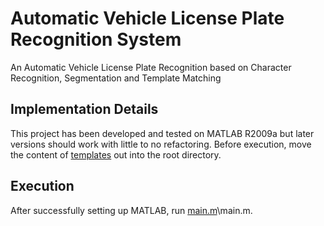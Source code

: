 # Automatic Vehicle License Plate Recognition System
 An Automatic Vehicle License Plate Recognition based on Character Recognition, Segmentation and Template Matching

## Implementation Details
 This project has been developed and tested on MATLAB R2009a but later versions should work with little to no refactoring. Before execution, move the content of [templates](templates) out into the root directory. 

## Execution
 After successfully setting up MATLAB, run [main.m](main.m)\main.m.
